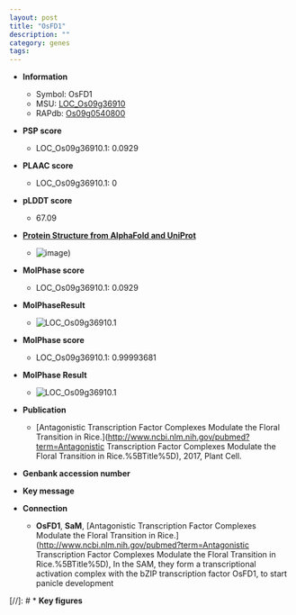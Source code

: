 ```yaml
---
layout: post
title: "OsFD1"
description: ""
category: genes
tags: 
---
```


* **Information**  
    + Symbol: OsFD1  
    + MSU: [LOC_Os09g36910](http://rice.plantbiology.msu.edu/cgi-bin/ORF_infopage.cgi?orf=LOC_Os09g36910)  
    + RAPdb: [Os09g0540800](http://rapdb.dna.affrc.go.jp/viewer/gbrowse_details/irgsp1?name=Os09g0540800)  

* **PSP score**  
    + LOC_Os09g36910.1: 0.0929 

* **PLAAC score**  
    + LOC_Os09g36910.1: 0 

* **pLDDT score**
    + 67.09

* **[Protein Structure from AlphaFold and UniProt](https://www.uniprot.org/uniprotkb/A0A0P0XR34/entry#structure)**
    + ![image](https://ricepsp.github.io/images/A/AF-A0A0P0XR34-F1.png))

* **MolPhase score**
    + LOC_Os09g36910.1: 0.0929

* **MolPhaseResult**
    + ![LOC_Os09g36910.1](https://ricepsp.github.io/pictures/LOC_Os09g/LOC_Os09g36910.1.png)

* **MolPhase score**
    + LOC_Os09g36910.1: 0.99993681

* **MolPhase Result**
    + ![LOC_Os09g36910.1](https://304243504.github.io/Pictures/LOC_Os09g/LOC_Os09g36910.1.png)

* **Publication**  
    + [Antagonistic Transcription Factor Complexes Modulate the Floral Transition in Rice.](http://www.ncbi.nlm.nih.gov/pubmed?term=Antagonistic Transcription Factor Complexes Modulate the Floral Transition in Rice.%5BTitle%5D), 2017, Plant Cell.

* **Genbank accession number**  

* **Key message**  

* **Connection**  
    + __OsFD1__, __SaM__, [Antagonistic Transcription Factor Complexes Modulate the Floral Transition in Rice.](http://www.ncbi.nlm.nih.gov/pubmed?term=Antagonistic Transcription Factor Complexes Modulate the Floral Transition in Rice.%5BTitle%5D),  In the SAM, they form a transcriptional activation complex with the bZIP transcription factor OsFD1, to start panicle development

[//]: # * **Key figures**  


